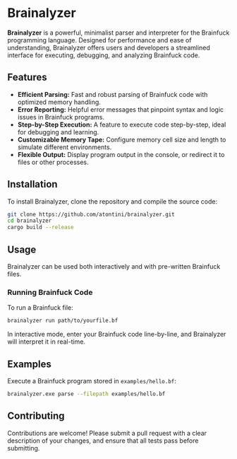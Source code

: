 # Brainalyzer

**Brainalyzer** is a powerful, minimalist parser and interpreter for the Brainfuck programming language. Designed for performance and ease of understanding, Brainalyzer offers users and developers a streamlined interface for executing, debugging, and analyzing Brainfuck code.

## Features

- **Efficient Parsing:** Fast and robust parsing of Brainfuck code with optimized memory handling.
- **Error Reporting:** Helpful error messages that pinpoint syntax and logic issues in Brainfuck programs.
- **Step-by-Step Execution:** A feature to execute code step-by-step, ideal for debugging and learning.
- **Customizable Memory Tape:** Configure memory cell size and length to simulate different environments.
- **Flexible Output:** Display program output in the console, or redirect it to files or other processes.

## Installation

To install Brainalyzer, clone the repository and compile the source code:

```bash
git clone https://github.com/atontini/brainalyzer.git
cd brainalyzer
cargo build --release
```

## Usage

Brainalyzer can be used both interactively and with pre-written Brainfuck files.

### Running Brainfuck Code

To run a Brainfuck file:

```bash
brainalyzer run path/to/yourfile.bf
```

In interactive mode, enter your Brainfuck code line-by-line, and Brainalyzer will interpret it in real-time.

## Examples

Execute a Brainfuck program stored in `examples/hello.bf`:

```bash
brainalyzer.exe parse --filepath examples/hello.bf
```

## Contributing

Contributions are welcome! Please submit a pull request with a clear description of your changes, and ensure that all tests pass before submitting.